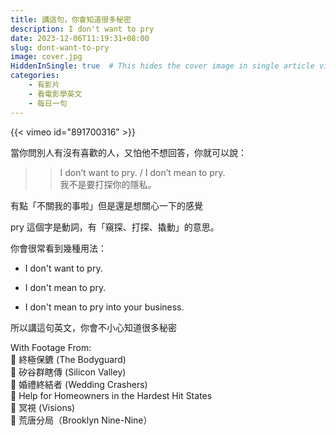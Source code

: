 ```yaml
---
title: 講這句，你會知道很多秘密
description: I don't want to pry
date: 2023-12-06T11:19:31+08:00
slug: dont-want-to-pry
image: cover.jpg
HiddenInSingle: true  # This hides the cover image in single article view
categories:
    - 有影片
    - 看電影學英文
    - 每日一句
---
```

{{< vimeo id="891700316" >}}

當你問別人有沒有喜歡的人，又怕他不想回答，你就可以說：

>> I don’t want to pry. / I don’t mean to pry.  
>> 我不是要打探你的隱私。

有點「不關我的事啦」但是還是想關心一下的感覺
 
pry 這個字是動詞，有「窺探、打探、撬動」的意思。

你會很常看到幾種用法：

- I don't want to pry. 

- I don't mean to pry. 

- I don't mean to pry into your business. 

所以講這句英文，你會不小心知道很多秘密


With Footage From:  
🎥 終極保鑣  (The Bodyguard)  
🎥 矽谷群瞎傳 (Silicon Valley)   
🎥 婚禮終結者 (Wedding Crashers)   
🎥 Help for Homeowners in the Hardest Hit States   
🎥 冥視 (Visions)  
🎥 荒唐分局（Brooklyn Nine-Nine）  
